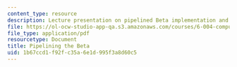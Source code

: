 ```yaml
---
content_type: resource
description: Lecture presentation on pipelined Beta implementation and bypassing.
file: https://ol-ocw-studio-app-qa.s3.amazonaws.com/courses/6-004-computation-structures-spring-2009/1b67ccd1f92fc35a6e1d995f3a8d60c5_MIT6_004s09_lec22.pdf
file_type: application/pdf
resourcetype: Document
title: Pipelining the Beta
uid: 1b67ccd1-f92f-c35a-6e1d-995f3a8d60c5
---
```

